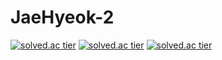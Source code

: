 # JaeHyeok-2
[![solved.ac tier](http://mazassumnida.wtf/api/generate_badge?boj={dlwogurgur})](https://solved.ac/{dlwogurgur})
[![solved.ac tier](http://mazassumnida.wtf/api/v2/generate_badge?boj={dlwogurgur})](https://solved.ac/{dlwogurgur})
[![solved.ac tier](http://mazassumnida.wtf/api/mini/generate_badge?boj={dlwogurgur})](https://solved.ac/{dlwogurgur})
